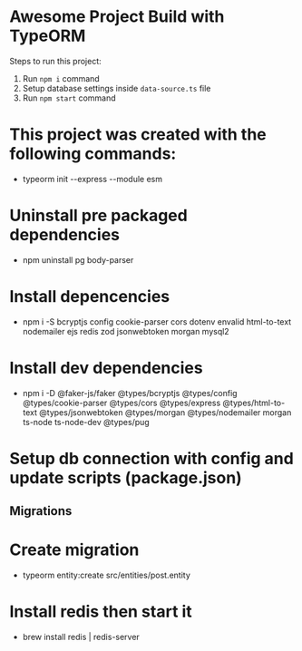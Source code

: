 # Awesome Project Build with TypeORM

Steps to run this project:

1. Run `npm i` command
2. Setup database settings inside `data-source.ts` file
3. Run `npm start` command

# This project was created with the following commands:

-   typeorm init --express --module esm

# Uninstall pre packaged dependencies

-   npm uninstall pg body-parser

# Install depencencies

-   npm i -S bcryptjs config cookie-parser cors dotenv envalid html-to-text nodemailer ejs redis zod jsonwebtoken morgan mysql2

# Install dev dependencies

-   npm i -D @faker-js/faker @types/bcryptjs @types/config @types/cookie-parser @types/cors @types/express @types/html-to-text @types/jsonwebtoken @types/morgan @types/nodemailer morgan ts-node ts-node-dev @types/pug

# Setup db connection with config and update scripts (package.json)

## Migrations

# Create migration

-   typeorm entity:create src/entities/post.entity

# Install redis then start it

-   brew install redis | redis-server
